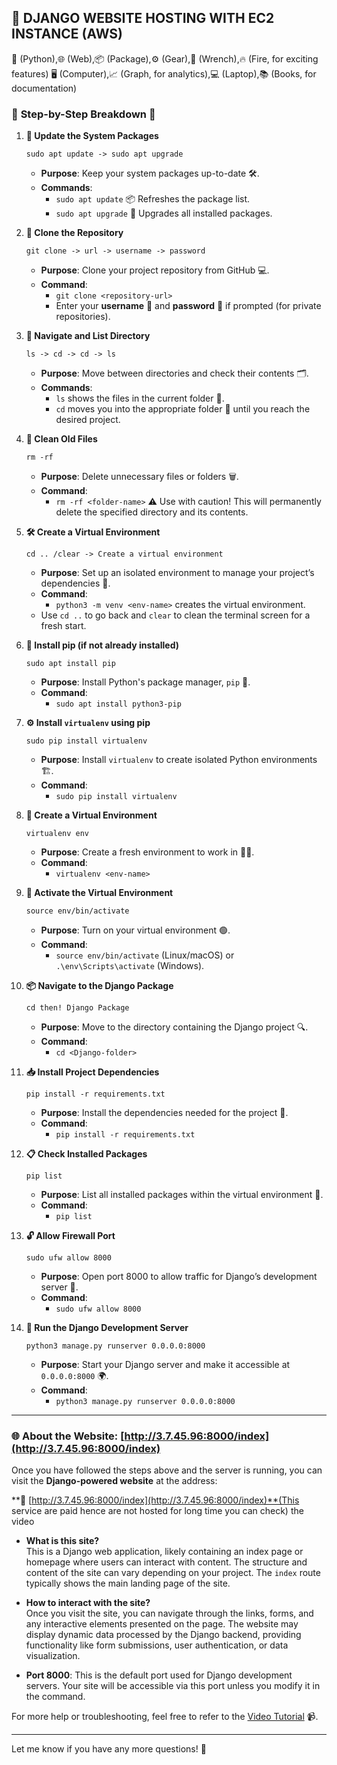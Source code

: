 ## 🔄 DJANGO WEBSITE HOSTING WITH EC2 INSTANCE (AWS)

🐍 (Python),🌐 (Web),📦 (Package),⚙️ (Gear),🔧 (Wrench),🔥 (Fire, for exciting features)
🖥️ (Computer),📈 (Graph, for analytics),💻 (Laptop),📚 (Books, for documentation)

### 🌟 **Step-by-Step Breakdown** 🌟

1. **🔄 Update the System Packages**
   ```
   sudo apt update -> sudo apt upgrade
   ```
   - **Purpose**: Keep your system packages up-to-date 🛠️.
   - **Commands**: 
     - `sudo apt update` 📦 Refreshes the package list.
     - `sudo apt upgrade` 🚀 Upgrades all installed packages.

2. **🔗 Clone the Repository**
   ```
   git clone -> url -> username -> password
   ```
   - **Purpose**: Clone your project repository from GitHub 💻.
   - **Command**: 
     - `git clone <repository-url>` 
     - Enter your **username** 👤 and **password** 🔐 if prompted (for private repositories).

3. **📁 Navigate and List Directory**
   ```
   ls -> cd -> cd -> ls
   ```
   - **Purpose**: Move between directories and check their contents 🗂️.
   - **Commands**: 
     - `ls` shows the files in the current folder 👀.
     - `cd` moves you into the appropriate folder 📂 until you reach the desired project.

4. **🧹 Clean Old Files**
   ```
   rm -rf
   ```
   - **Purpose**: Delete unnecessary files or folders 🗑️.
   - **Command**: 
     - `rm -rf <folder-name>` ⚠️ Use with caution! This will permanently delete the specified directory and its contents.

5. **🛠️ Create a Virtual Environment**
   ```
   cd .. /clear -> Create a virtual environment
   ```
   - **Purpose**: Set up an isolated environment to manage your project’s dependencies 🧪.
   - **Command**: 
     - `python3 -m venv <env-name>` creates the virtual environment.
   - Use `cd ..` to go back and `clear` to clean the terminal screen for a fresh start.

6. **🔧 Install pip (if not already installed)**
   ```
   sudo apt install pip
   ```
   - **Purpose**: Install Python's package manager, `pip` 🐍.
   - **Command**: 
     - `sudo apt install python3-pip`

7. **⚙️ Install `virtualenv` using pip**
   ```
   sudo pip install virtualenv
   ```
   - **Purpose**: Install `virtualenv` to create isolated Python environments 🏗️.
   - **Command**: 
     - `sudo pip install virtualenv`

8. **🔨 Create a Virtual Environment**
   ```
   virtualenv env
   ```
   - **Purpose**: Create a fresh environment to work in 🧑‍💻.
   - **Command**: 
     - `virtualenv <env-name>`

9. **🚀 Activate the Virtual Environment**
   ```
   source env/bin/activate
   ```
   - **Purpose**: Turn on your virtual environment 🟢.
   - **Command**: 
     - `source env/bin/activate` (Linux/macOS) or `.\env\Scripts\activate` (Windows).

10. **📦 Navigate to the Django Package**
    ```
    cd then! Django Package
    ```
    - **Purpose**: Move to the directory containing the Django project 🔍.
    - **Command**: 
      - `cd <Django-folder>`

11. **📥 Install Project Dependencies**
    ```
    pip install -r requirements.txt
    ```
    - **Purpose**: Install the dependencies needed for the project 📜.
    - **Command**: 
      - `pip install -r requirements.txt`

12. **📋 Check Installed Packages**
    ```
    pip list
    ```
    - **Purpose**: List all installed packages within the virtual environment 📝.
    - **Command**: 
      - `pip list`

13. **🔓 Allow Firewall Port**
    ```
    sudo ufw allow 8000
    ```
    - **Purpose**: Open port 8000 to allow traffic for Django’s development server 🚪.
    - **Command**: 
      - `sudo ufw allow 8000`

14. **🚀 Run the Django Development Server**
    ```
    python3 manage.py runserver 0.0.0.0:8000
    ```
    - **Purpose**: Start your Django server and make it accessible at `0.0.0.0:8000` 🌍.
    - **Command**: 
      - `python3 manage.py runserver 0.0.0.0:8000`

---

### 🌐 **About the Website: [http://3.7.45.96:8000/index](http://3.7.45.96:8000/index)**

Once you have followed the steps above and the server is running, you can visit the **Django-powered website** at the address:

**🔗 [http://3.7.45.96:8000/index](http://3.7.45.96:8000/index)**(This service are paid hence are not hosted for long time you can check) the video

- **What is this site?**  
  This is a Django web application, likely containing an index page or homepage where users can interact with content. The structure and content of the site can vary depending on your project. The `index` route typically shows the main landing page of the site.
  
- **How to interact with the site?**  
  Once you visit the site, you can navigate through the links, forms, and any interactive elements presented on the page. The website may display dynamic data processed by the Django backend, providing functionality like form submissions, user authentication, or data visualization.

- **Port 8000**: This is the default port used for Django development servers. Your site will be accessible via this port unless you modify it in the command.

For more help or troubleshooting, feel free to refer to the [Video Tutorial](https://drive.google.com/file/d/1dfQ08o6NICuWllxNjvOf7Sj5Yu6SHg0d/view?usp=sharing) 📹.

---

Let me know if you have any more questions! 👋
